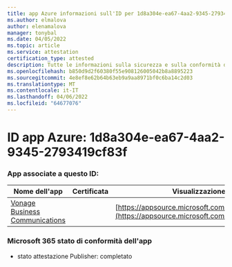 ```yaml
---
title: app Azure informazioni sull'ID per 1d8a304e-ea67-4aa2-9345-2793419cf83f
ms.author: elmalova
author: elenamalova
manager: tonybal
ms.date: 04/05/2022
ms.topic: article
ms.service: attestation
certification_type: attested
description: Tutte le informazioni sulla sicurezza e sulla conformità disponibili per 1d8a304e-ea67-4aa2-9345-2793419cf83f.
ms.openlocfilehash: b850d9d2f60380f55e908126005042b8a8895223
ms.sourcegitcommit: 4e8ef8e62b64b63eb9a9aa8971bf0c6ba14c2d03
ms.translationtype: MT
ms.contentlocale: it-IT
ms.lasthandoff: 04/06/2022
ms.locfileid: "64677076"
---
```

# <a name="azure-app-id-1d8a304e-ea67-4aa2-9345-2793419cf83f"></a>ID app Azure: 1d8a304e-ea67-4aa2-9345-2793419cf83f


### <a name="apps-associated-with-this-id"></a>App associate a questo ID:
| **Nome dell'app** | **Certificata** | **Visualizzazione in AppSource** |
|--------------|---------------|-----------------------|
| [Vonage Business Communications](../forward/WA200002988.md) |  | [https://appsource.microsoft.com/product/office/WA200002988](https://appsource.microsoft.com/product/office/WA200002988) |

### <a name="microsoft-365-app-compliance-status"></a>Microsoft 365 stato di conformità dell'app
- stato attestazione Publisher: completato

